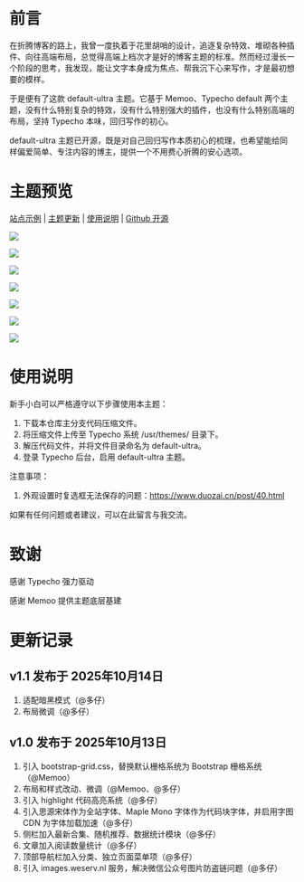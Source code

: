 # 前言

在折腾博客的路上，我曾一度执着于花里胡哨的设计，追逐复杂特效、堆砌各种插件、向往高端布局，总觉得高端上档次才是好的博客主题的标准。然而经过漫长一个阶段的思考，我发现，能让文字本身成为焦点、帮我沉下心来写作，才是最初想要的模样。

于是便有了这款 default-ultra 主题。它基于 Memoo、Typecho default 两个主题，没有什么特别复杂的特效，没有什么特别强大的插件，也没有什么特别高端的布局，坚持 Typecho 本味，回归写作的初心。

default-ultra 主题已开源，既是对自己回归写作本质初心的梳理，也希望能给同样偏爱简单、专注内容的博主，提供一个不用费心折腾的安心选项。

# 主题预览

[站点示例](https://www.duozai.cn/) | [主题更新](https://www.duozai.cn/page/38.html) | [使用说明](https://www.duozai.cn/page/38.html) | [Github 开源](https://github.com/visduo/typecho-default-ultra-theme)

![](https://mmbiz.qpic.cn/sz_mmbiz_png/t4xrVE5OaWBa2baf6703U78Cm07cInib5E4v7ibJlbVaYOtZh6wOpfibqF88qMibibC9ZicCv03aHL1oUz7jVHq7j5icg/640?wx_fmt=png&from=appmsg&watermark=1&tp=webp&wxfrom=5&wx_lazy=1#imgIndex=0)

![](https://mmbiz.qpic.cn/sz_mmbiz_png/t4xrVE5OaWBa2baf6703U78Cm07cInib58Mz10KzMVMyiacpKT87nBf1F43SiaqQomGicjVesJficR9KhNhGYhVIbNg/640?wx_fmt=png&from=appmsg&watermark=1&tp=webp&wxfrom=5&wx_lazy=1#imgIndex=1)

![](https://mmbiz.qpic.cn/sz_mmbiz_png/t4xrVE5OaWBa2baf6703U78Cm07cInib58Mz10KzMVMyiacpKT87nBf1F43SiaqQomGicjVesJficR9KhNhGYhVIbNg/640?wx_fmt=png&from=appmsg&watermark=1&tp=webp&wxfrom=5&wx_lazy=1#imgIndex=1)

![](https://mmbiz.qpic.cn/sz_mmbiz_png/t4xrVE5OaWBa2baf6703U78Cm07cInib5C6GTlV2mrp9hyprBrf2fIalTuSnen6fAdtLdIw5vbx7NW9WrJ2CYhg/640?wx_fmt=png&from=appmsg&watermark=1&tp=webp&wxfrom=5&wx_lazy=1#imgIndex=2)

![](https://mmbiz.qpic.cn/sz_mmbiz_png/t4xrVE5OaWBa2baf6703U78Cm07cInib5Eb6vibOgxibiaJ2kFFibWaCQfHbCXT36q2hSXadhHnYcc3zxG831aGOhrA/640?wx_fmt=png&from=appmsg&watermark=1&tp=webp&wxfrom=5&wx_lazy=1#imgIndex=3)

![](https://mmbiz.qpic.cn/sz_mmbiz_png/t4xrVE5OaWBa2baf6703U78Cm07cInib5QyzV0WAYiaJo12lMAkd42ic43dkXUWTXGWv0f25SUX2mngcSE89hw25Q/640?wx_fmt=png&from=appmsg&watermark=1&tp=wxpic&wxfrom=5&wx_lazy=1#imgIndex=0)

![](https://mmbiz.qpic.cn/sz_mmbiz_png/t4xrVE5OaWBa2baf6703U78Cm07cInib5LUxv2r3xnCOuQRT0NpVgpwooIy1nQunqlaoZoklwyjPibF4VehougCg/640?wx_fmt=png&from=appmsg&watermark=1&tp=wxpic&wxfrom=5&wx_lazy=1#imgIndex=1)

# 使用说明

新手小白可以严格遵守以下步骤使用本主题：

1. 下载本仓库主分支代码压缩文件。
2. 将压缩文件上传至 Typecho 系统 /usr/themes/ 目录下。
3. 解压代码文件，并将文件目录命名为 default-ultra。
4. 登录 Typecho 后台，启用 default-ultra 主题。

注意事项：

1. 外观设置时复选框无法保存的问题：https://www.duozai.cn/post/40.html

如果有任何问题或者建议，可以在此留言与我交流。

# 致谢

感谢 Typecho 强力驱动

感谢 Memoo 提供主题底层基建

# 更新记录

## v1.1 发布于 2025年10月14日

1. 适配暗黑模式（@多仔）
2. 布局微调（@多仔）

## v1.0 发布于 2025年10月13日

1. 引入 bootstrap-grid.css，替换默认栅格系统为 Bootstrap 栅格系统（@Memoo）
2. 布局和样式改动、微调（@Memoo、@多仔）
3. 引入 highlight 代码高亮系统（@多仔）
4. 引入思源宋体作为全站字体、Maple Mono 字体作为代码块字体，并启用字图 CDN 为字体加载加速（@多仔）
5. 侧栏加入最新合集、随机推荐、数据统计模块（@多仔）
6. 文章加入阅读数量统计（@多仔）
7. 顶部导航栏加入分类、独立页面菜单项（@多仔）
8. 引入 images.weserv.nl 服务，解决微信公众号图片防盗链问题（@多仔）
